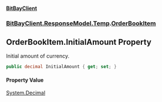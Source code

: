 #### [BitBayClient](./index.md 'index')
### [BitBayClient.ResponseModel.Temp](./BitBayClient-ResponseModel-Temp.md 'BitBayClient.ResponseModel.Temp').[OrderBookItem](./BitBayClient-ResponseModel-Temp-OrderBookItem.md 'BitBayClient.ResponseModel.Temp.OrderBookItem')
## OrderBookItem.InitialAmount Property
Initial amount of currency.  
```csharp
public decimal InitialAmount { get; set; }
```
#### Property Value
[System.Decimal](https://docs.microsoft.com/en-us/dotnet/api/System.Decimal 'System.Decimal')  
